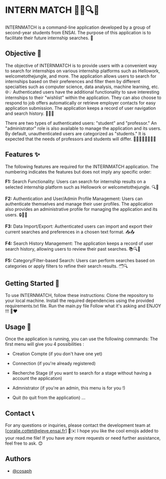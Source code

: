# INTERN MATCH 👩‍💻🔍💼

INTERNMATCH is a command-line application developed by a group of second-year students from ENSAI. The purpose of this application is to facilitate their future internship searches. 🚀
## Objective 🎯

The objective of INTERNMATCH is to provide users with a convenient way to search for internships on various internship platforms such as Hellowork, welcometothejungle, and more. The application allows users to search for internships based on their preferences and filter them by different specialties such as computer science, data analysis, machine learning, etc. 🌐💡
Authenticated users have the additional functionality to save interesting internships to their "wishlist" within the application. They can also choose to respond to job offers automatically or retrieve employer contacts for easy application submission. The application keeps a record of user navigation and search history. 📝💼🔖

There are two types of authenticated users: "student" and "professor." An "administrator" role is also available to manage the application and its users. By default, unauthenticated users are categorized as "students." It is expected that the needs of professors and students will differ. 👩‍🎓👨‍🎓👨‍🏫👩‍🏫

## Features ✨
The following features are required for the INTERNMATCH application. The numbering indicates the features but does not imply any specific order:

__F1:__ Search Functionality: Users can search for internship results on a selected internship platform such as Hellowork or welcometothejungle. 🔍🔎

__F2:__ Authentication and User/Admin Profile Management: Users can authenticate themselves and manage their user profiles. The application also provides an administrative profile for managing the application and its users. 🔒👤👥

__F3:__ Data Import/Export: Authenticated users can import and export their current searches and preferences in a chosen text format. 📥📤

__F4:__ Search History Management: The application keeps a record of user search history, allowing users to review their past searches. 📚🔍📆

__F5:__ Category/Filter-based Search: Users can perform searches based on categories or apply filters to refine their search results. 🗂🔍

## Getting Started 🚀

To use INTERNMATCH, follow these instructions:
Clone the repository to your local machine.
Install the required dependencies using the provided requirements.txt file.
Run the main.py file
Follow what it's asking and ENJOY !!! 🎉❤️

## Usage 📖
Once the application is running, you can use the following commands:
The first menu will give you 4 possibilities :

- Creation Compte (if you don't have one yet)

- Connection (if you're already registered)

- Recherche Stage (if you want to search for a stage without having a account the application)

- Admnistrator (if you're an admin, this menu is for you !)

- Quit (to quit from the application)
...

## Contact 📞
For any questions or inquiries, please contact the development team at [coralie.cottet@eleve.ensai.fr] 📧✉️
I hope you like the cool emojis added to your read.me file! If you have any more requests or need further assistance, feel free to ask. 😊


## Authors

- [@cosaph](https://github.com/cosaph)

